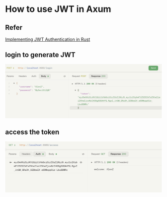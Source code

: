 # How to use JWT in Axum

## Refer

[Implementing JWT Authentication in Rust](https://www.shuttle.dev/blog/2024/02/21/using-jwt-auth-rust#getting-started)

## login to generate JWT

![alt text](image.png)

## access the token

![alt text](image-1.png)